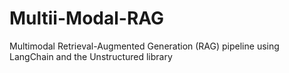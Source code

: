 # Multii-Modal-RAG
Multimodal Retrieval-Augmented Generation (RAG) pipeline using LangChain and the Unstructured library
